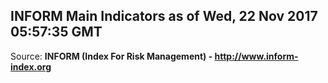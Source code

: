 ## INFORM Main Indicators as of Wed, 22 Nov 2017 05:57:35 GMT

Source: **INFORM (Index For Risk Management) - http://www.inform-index.org**